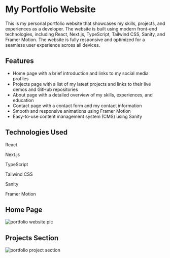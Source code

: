 # My Portfolio Website
This is my personal portfolio website that showcases my skills, projects, and experiences as a developer. The website is built using modern front-end technologies, including React, Next.js, TypeScript, Tailwind CSS, Sanity, and Framer Motion. The website is fully responsive and optimized for a seamless user experience across all devices.

## Features
- Home page with a brief introduction and links to my social media profiles
- Projects page with a list of my latest projects and links to their live demos and GitHub repositories
- About page with a detailed overview of my skills, experiences, and education
- Contact page with a contact form and my contact information
- Smooth and responsive animations using Framer Motion
- Easy-to-use content management system (CMS) using Sanity
## Technologies Used
React

Next.js

TypeScript

Tailwind CSS

Sanity

Framer Motion

## Home Page
![portfolio website pic](https://user-images.githubusercontent.com/90979468/220246902-cd796afc-554e-4641-966c-de4c7250c447.png)

## Projects Section
![portfolio project section](https://user-images.githubusercontent.com/90979468/220247190-bec811c9-84c5-4161-b147-6a2661a8ffed.png)
